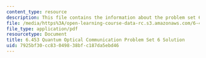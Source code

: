 ```yaml
---
content_type: resource
description: This file contains the information about the problem set 6 solution.
file: /media/https%3A/open-learning-course-data-rc.s3.amazonaws.com/6-453-quantum-optical-communication-fall-2016/7925bf30cc83049838bfc187da5ebd46_MIT6_453F16_ps6_sol.pdf
file_type: application/pdf
resourcetype: Document
title: 6.453 Quantum Optical Communication Problem Set 6 Solution
uid: 7925bf30-cc83-0498-38bf-c187da5ebd46
---
```

